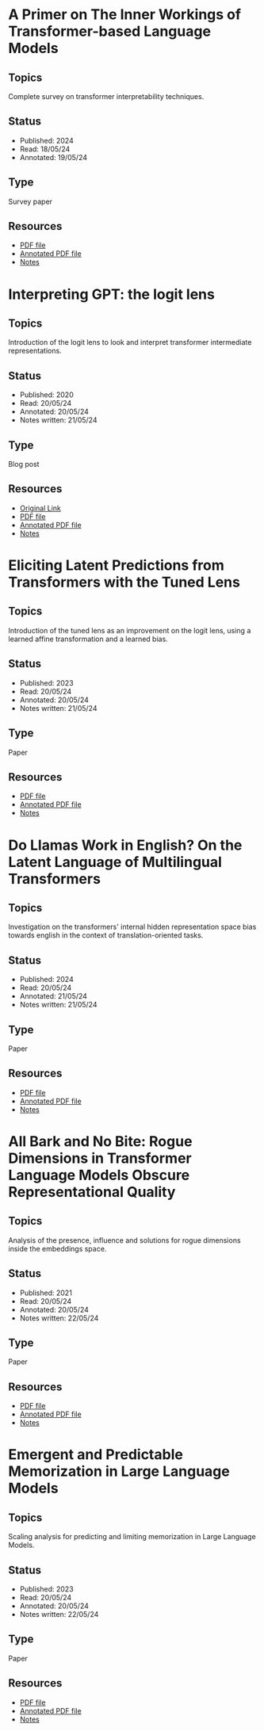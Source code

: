 # A Primer on The Inner Workings of Transformer-based Language Models
## Topics
Complete survey on transformer interpretability techniques.
## Status
- Published: 2024
- Read: 18/05/24
- Annotated: 19/05/24
## Type
Survey paper
## Resources
- [PDF file](./a_primer_on_the_inner_workings_of_transformer-based_language_models.pdf)
- [Annotated PDF file](./Annotated/a_primer_on_the_inner_workings_of_transformer-based_language_models_annotated.pdf)
- [Notes]()

# Interpreting GPT: the logit lens
## Topics
Introduction of the logit lens to look and interpret transformer intermediate representations.
## Status
- Published: 2020
- Read: 20/05/24
- Annotated: 20/05/24
- Notes written: 21/05/24
## Type
Blog post
## Resources
- [Original Link](https://www.lesswrong.com/posts/AcKRB8wDpdaN6v6ru/interpreting-gpt-the-logit-lens)
- [PDF file](./interpreting_gpt_the_logit_lens.pdf)
- [Annotated PDF file](./Annotated/interpreting_gpt_the_logit_lens_annotated.pdf)
- [Notes](./Notes/interpreting_gpt_the_logit_lens.md)

# Eliciting Latent Predictions from Transformers with the Tuned Lens
## Topics
Introduction of the tuned lens as an improvement on the logit lens, using a learned affine transformation and a learned bias.
## Status
- Published: 2023
- Read: 20/05/24
- Annotated: 20/05/24
- Notes written: 21/05/24
## Type
Paper
## Resources
- [PDF file](./eliciting_latent_predictions_from_transformers_with_the_tuned_lens.pdf)
- [Annotated PDF file](./Annotated/eliciting_latent_predictions_from_transformers_with_the_tuned_lens_annotated.pdf)
- [Notes](./Notes/eliciting_latent_predictions_from_transformers_with_the_tuned_lens.md)

# Do Llamas Work in English? On the Latent Language of Multilingual Transformers
## Topics
Investigation on the transformers' internal hidden representation space bias towards english in the context of translation-oriented tasks.
## Status
- Published: 2024
- Read: 20/05/24
- Annotated: 21/05/24
- Notes written: 21/05/24
## Type
Paper
## Resources
- [PDF file](./do_llamas_work_in_english.pdf)
- [Annotated PDF file](./Annotated/do_llamas_work_in_english_annotated.pdf)
- [Notes](./Notes/do_llamas_work_in_english.md)

# All Bark and No Bite: Rogue Dimensions in Transformer Language Models Obscure Representational Quality
## Topics
Analysis of the presence, influence and solutions for rogue dimensions inside the embeddings space.
## Status
- Published: 2021
- Read: 20/05/24
- Annotated: 20/05/24
- Notes written: 22/05/24
## Type
Paper
## Resources
- [PDF file](./all_bark_and_no_bite_rogue_dimensions_in_transformer_language.pdf)
- [Annotated PDF file](./Annotated/all_bark_and_no_bite_rogue_dimensions_in_transformer_language_annotated.pdf)
- [Notes](./Notes/all_bark_and_no_bite_rogue_dimensions_in_transformer_language.md)

# Emergent and Predictable Memorization in Large Language Models
## Topics
Scaling analysis for predicting and limiting memorization in Large Language Models.
## Status
- Published: 2023
- Read: 20/05/24
- Annotated: 20/05/24
- Notes written: 22/05/24
## Type
Paper
## Resources
- [PDF file](./emergent_and_predictable_memorization_in_large_language_models.pdf)
- [Annotated PDF file](./Annotated/emergent_and_predictable_memorization_in_large_language_models_annotated.pdf)
- [Notes]()
